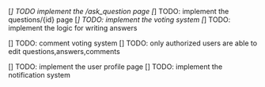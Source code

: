 [*] TODO implement the /ask_question page
[*]  TODO: implement the questions/{id} page
        [*] TODO: implement the voting system
        [*] TODO: implement the logic for writing answers

[] TODO: comment voting system
[] TODO: only authorized users are able to edit questions,answers,comments

[]  TODO: implement the user profile page
[]  TODO: implement the notification system


